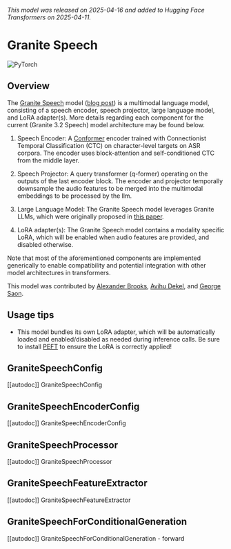 <!--Copyright 2025 The HuggingFace Team. All rights reserved.

Licensed under the Apache License, Version 2.0 (the "License"); you may not use this file except in compliance with
the License. You may obtain a copy of the License at

http://www.apache.org/licenses/LICENSE-2.0

Unless required by applicable law or agreed to in writing, software distributed under the License is distributed on
an "AS IS" BASIS, WITHOUT WARRANTIES OR CONDITIONS OF ANY KIND, either express or implied. See the License for the
specific language governing permissions and limitations under the License.

⚠️ Note that this file is in Markdown but contain specific syntax for our doc-builder (similar to MDX) that may not be
rendered properly in your Markdown viewer.

-->
*This model was released on 2025-04-16 and added to Hugging Face Transformers on 2025-04-11.*

# Granite Speech

<div class="flex flex-wrap space-x-1">
<img alt="PyTorch" src="https://img.shields.io/badge/PyTorch-DE3412?style=flat&logo=pytorch&logoColor=white">
</div>

## Overview
The [Granite Speech](https://huggingface.co/papers/2505.08699) model ([blog post](https://www.ibm.com/new/announcements/ibm-granite-3-3-speech-recognition-refined-reasoning-rag-loras)) is a multimodal language model, consisting of a speech encoder, speech projector, large language model, and LoRA adapter(s). More details regarding each component for the current (Granite 3.2 Speech) model architecture may be found below.

1. Speech Encoder: A [Conformer](https://huggingface.co/papers/2005.08100) encoder trained with Connectionist Temporal Classification (CTC) on character-level targets on ASR corpora. The encoder uses block-attention and self-conditioned CTC from the middle layer.

2. Speech Projector: A query transformer (q-former) operating on the outputs of the last encoder block. The encoder and projector temporally downsample the audio features to be merged into the multimodal embeddings to be processed by the llm.

3. Large Language Model: The Granite Speech model leverages Granite LLMs, which were originally proposed in [this paper](https://huggingface.co/papers/2408.13359).

4. LoRA adapter(s): The Granite Speech model contains a modality specific LoRA, which will be enabled when audio features are provided, and disabled otherwise.


Note that most of the aforementioned components are implemented generically to enable compatibility and potential integration with other model architectures in transformers.


This model was contributed by [Alexander Brooks](https://huggingface.co/abrooks9944), [Avihu Dekel](https://huggingface.co/Avihu), and [George Saon](https://huggingface.co/gsaon).

## Usage tips
- This model bundles its own LoRA adapter, which will be automatically loaded and enabled/disabled as needed during inference calls. Be sure to install [PEFT](https://github.com/huggingface/peft) to ensure the LoRA is correctly applied!

<!-- TODO (@alex-jw-brooks) Add an example here once the model compatible with the transformers implementation is released -->

## GraniteSpeechConfig

[[autodoc]] GraniteSpeechConfig


## GraniteSpeechEncoderConfig

[[autodoc]] GraniteSpeechEncoderConfig


## GraniteSpeechProcessor

[[autodoc]] GraniteSpeechProcessor


## GraniteSpeechFeatureExtractor

[[autodoc]] GraniteSpeechFeatureExtractor


## GraniteSpeechForConditionalGeneration

[[autodoc]] GraniteSpeechForConditionalGeneration
    - forward
